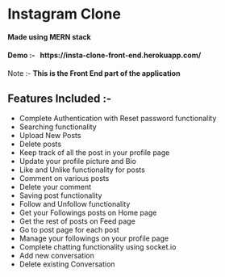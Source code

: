 <h1>Instagram Clone</h1>
<h4>Made using <strong>MERN</strong> stack </h4>
<h4><strong>Demo :-&nbsp;&nbsp;&nbsp;</strong>https://insta-clone-front-end.herokuapp.com/</h4> 
Note :-  <strong> This is the Front End part of the application </strong>
<h2>Features Included :- </h2>
<ul> 
 <li> Complete Authentication with Reset password functionality</li> 
 <li> Searching functionality </li>
 <li> Upload New Posts </li>  
 <li> Delete posts </li>
 <li> Keep track of all the post in your profile page </li>
 <li> Update your profile picture and Bio  </li> 
 <li> Like and Unlike functionality for posts  </li> 
 <li> Comment on various posts  </li>
 <li> Delete your comment </li>
 <li> Saving post functionality</li>
 <li> Follow and Unfollow functionality </li>
 <li> Get your Followings posts on Home page</li>
 <li> Get the rest of posts on Feed page </li>
 <li> Go to post page for each post </li>
 <li> Manage your followings on your profile page </li>
 <li> Complete chatting functionality using socket.io </li>
 <li> Add new conversation </li>
 <li> Delete existing Conversation </li>
</ui>
